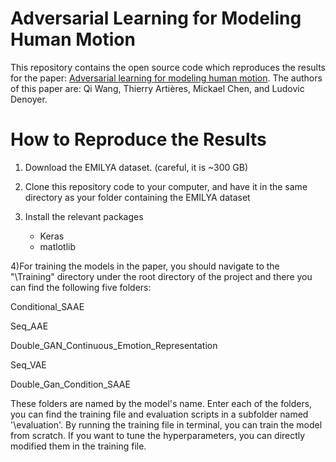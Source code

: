 # Adversarial Learning for Modeling Human Motion

This repository contains the open source code which reproduces the results for the paper: [Adversarial learning for modeling human motion](https://link.springer.com/article/10.1007%2Fs00371-018-1594-7). The authors of this paper are: Qi Wang, Thierry Artières, Mickael Chen, and Ludovic Denoyer.

# How to Reproduce the Results

1) Download the EMILYA dataset. (careful, it is ~300 GB)
2) Clone this repository code to your computer, and have it in the same directory as your folder containing the EMILYA dataset
3) Install the relevant packages

   * Keras
   * matlotlib

4)For training the models in the paper, you should navigate to the 
"\Training" directory under the root directory of the project and there you can find the following five folders:

Conditional\_SAAE				

Seq\_AAE 

Double\_GAN\_Continuous\_Emotion\_Representation

Seq\_VAE

Double\_Gan\_Condition\_SAAE 

These folders are named by the model's name. Enter each of the folders, you can find the training file and evaluation scripts in a subfolder named '\evaluation'. By running the training file in terminal, you can train the model from scratch. If you want to tune the hyperparameters, you can directly modified them in the training file.


  
